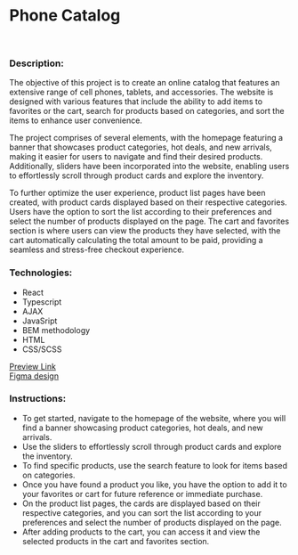 # Phone Catalog

<br/>

### Description:
The objective of this project is to create an online catalog that features an extensive range of cell phones, tablets, and accessories.
The website is designed with various features that include the ability to add items to favorites or the cart, search for products based on categories, and sort the items to enhance user convenience.

The project comprises of several elements, with the homepage featuring a banner that showcases product categories, hot deals, and new arrivals, making it easier for users to navigate and find their desired products.
Additionally, sliders have been incorporated into the website, enabling users to effortlessly scroll through product cards and explore the inventory.

To further optimize the user experience, product list pages have been created, with product cards displayed based on their respective categories.
Users have the option to sort the list according to their preferences and select the number of products displayed on the page.
The cart and favorites section is where users can view the products they have selected, with the cart automatically calculating the total amount to be paid, providing a seamless and stress-free checkout experience.
<br/>


### Technologies:
- React
- Typescript
- AJAX
- JavaSript
- BEM methodology
- HTML
- CSS/SCSS


[Preview Link](https://vitaliidox.github.io/phone_catalog/) <br/>
[Figma design](https://www.figma.com/file/uEetgWenSRxk9jgiym6Yzp/Phone-catalog-redesign?node-id=1%3A2)

### Instructions:
- To get started, navigate to the homepage of the website, where you will find a banner showcasing product categories, hot deals, and new arrivals.
- Use the sliders to effortlessly scroll through product cards and explore the inventory.
- To find specific products, use the search feature to look for items based on categories.
- Once you have found a product you like, you have the option to add it to your favorites or cart for future reference or immediate purchase.
- On the product list pages, the cards are displayed based on their respective categories, and you can sort the list according to your preferences and select the number of products displayed on the page.
- After adding products to the cart, you can access it and view the selected products in the cart and favorites section.
